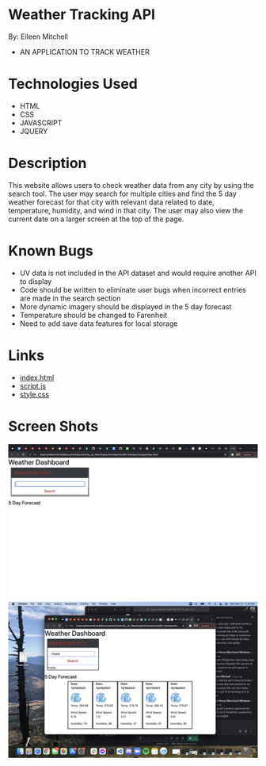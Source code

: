 # Weather Tracking API

By: Eileen Mitchell
- AN APPLICATION TO TRACK WEATHER

# Technologies Used
- HTML
- CSS
- JAVASCRIPT
- JQUERY

# Description
This website allows users to check weather data from any city by using the search tool. The user may search for multiple cities and find the 5 day weather forecast for that city with relevant data related to date, temperature, humidity, and wind in that city. The user may also view the current date on a larger screen at the top of the page.

# Known Bugs
- UV data is not included in the API dataset and would require another API to display
- Code should be written to eliminate user bugs when incorrect entries are made in the search section
- More dynamic imagery should be displayed in the 5 day forecast 
- Temperature should be changed to Farenheit
- Need to add save data features for local storage


# Links
- [index.html](.Assets/index.html)
- [script.js](.Assets/script.js)
- [style.css](.Assets/style.css)

# Screen Shots
![Project connection](Snapshot1.jpg)
![Project connection](Snapshot2.jpg)

